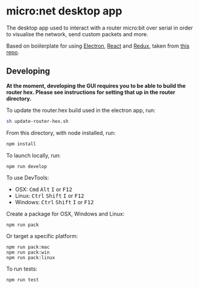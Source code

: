 # micro:net desktop app

The desktop app used to interact with a router micro:bit over serial in order to visualise the network, send custom packets and more.

Based on boiilerplate for using [Electron](http://electron.atom.io/), [React](https://facebook.github.io/react/) and [Redux](http://redux.js.org/), taken from [this repo](https://raw.githubusercontent.com/jschr/electron-react-redux-boilerplate/master/README.md).

## Developing 

**At the moment, developing the GUI requires you to be able to build the router hex.
Please see instructions for setting that up in the router directory.**

To update the router.hex build used in the electron app, run:
```bash
sh update-router-hex.sh
```

From this directory, with node installed, run:
```bash
npm install
```

To launch locally, run:
```bash
npm run develop
```

To use DevTools:

* OSX: <kbd>Cmd</kbd> <kbd>Alt</kbd> <kbd>I</kbd> or <kbd>F12</kbd>
* Linux: <kbd>Ctrl</kbd> <kbd>Shift</kbd> <kbd>I</kbd> or <kbd>F12</kbd>
* Windows: <kbd>Ctrl</kbd> <kbd>Shift</kbd> <kbd>I</kbd> or <kbd>F12</kbd>

Create a package for OSX, Windows and Linux:
```
npm run pack
```

Or target a specific platform:
```
npm run pack:mac
npm run pack:win
npm run pack:linux
```

To run tests:
```
npm run test
```
